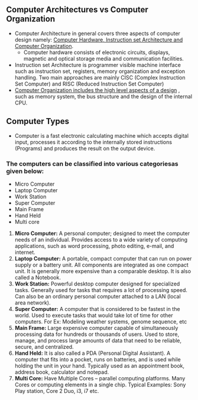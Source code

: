 ## Computer Architectures vs Computer Organization
- Computer Architecture in general covers three aspects of computer design namely: <ins>Computer
Hardware, Instruction set Architecture and Computer Organization</ins>.
  - Computer hardware consists of electronic circuits, displays, magnetic and optical storage media
and communication facilities.
- Instruction set Architecture is programmer visible machine interface such as instruction set,
registers, memory organization and exception handling. Two main approaches are mainly CISC
(Complex Instruction Set Computer) and RISC (Reduced Instruction Set Computer)
- <ins>Computer Organization includes the high level aspects of a design</ins> , such as memory system, the bus
structure and the design of the internal CPU.
## Computer Types
- Computer is a fast electronic calculating machine which accepts digital input, processes it
according to the internally stored instructions (Programs) and produces the result on the output
device.
### The computers can be classified into various categoriesas given below: 
- Micro Computer
- Laptop Computer
- Work Station
- Super Computer
- Main Frame
- Hand Held
- Multi core

1. **Micro Computer:** A personal computer; designed to meet the computer needs of an
individual. Provides access to a wide variety of computing applications, such as word processing,
photo editing, e-mail, and internet.
2. **Laptop Computer:** A portable, compact computer that can run on power supply or a battery
unit. All components are integrated as one compact unit. It is generally more expensive than a
comparable desktop. It is also called a Notebook.
3. **Work Station:** Powerful desktop computer designed for specialized tasks. Generally used for
tasks that requires a lot of processing speed. Can also be an ordinary personal computer attached
to a LAN (local area network).
4. **Super Computer:** A computer that is considered to be fastest in the world. Used to execute
tasks that would take lot of time for other computers. For Ex: Modeling weather systems,
genome sequence, etc 
5. **Main Frame:** Large expensive computer capable of simultaneously processing data for
hundreds or thousands of users. Used to store, manage, and process large amounts of data that
need to be reliable, secure, and centralized.
6. **Hand Held:** It is also called a PDA (Personal Digital Assistant). A computer that fits into a
pocket, runs on batteries, and is used while holding the unit in your hand. Typically used as an
appointment book, address book, calculator and notepad.
7. **Multi Core:** Have Multiple Cores – parallel computing platforms. Many Cores or computing
elements in a single chip. Typical Examples: Sony Play station, Core 2 Duo, i3, i7 etc.
